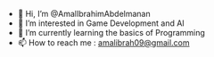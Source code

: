 - 👋 Hi, I’m @AmalIbrahimAbdelmanan
- 👀 I’m interested in Game Development and AI
- 🌱 I’m currently learning the basics of Programming
- 📫 How to reach me : amalibrah09@gmail.com
